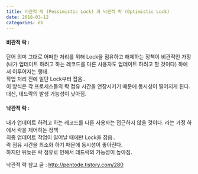 ```yaml
---
title: 비관적 락 (Pessimistic Lock) 과 낙관적 락 (Optimistic Lock)
date: 2018-03-12
categories: db
---
```


#### 비관적 락 : 
단어 의미 그대로 어떠한 처리를 위해 Lock을 점유하고 해제하는 정책이 비관적인 가정 (내가 업데이트 하려고 하는 레코드를 다른 사용자도 업데이트 하려고 할 것이다) 하에서 이루어지는 행태.  
작업 처리 전에 일단 Lock부터 잡음..  
이 방식은 각 프로세스들의 락 점유 시간을 연장시키기 때문에 동시성이 떨어지게 된다.  
대신, 데드락의 발생 가능성이 낮아짐.  


#### 낙관적 락 : 
내가 업데이트 하려고 하는 레코드를 다른 사용자는 접근하지 않을 것이다. 라는 가정 하에서 락을 제어하는 정책  
최종 업데이트 작업이 일어날 때에만 Lock을 잡음..  
락 점유 시간을 최소화 하기 때문에 동시성이 좋아진다.  
하지만 뒤늦은 락 점유로 인해서 데드락의 가능성이 높아짐.  
 
낙관적 락 참고 글 : http://pentode.tistory.com/280
